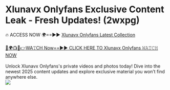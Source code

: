 # Xlunavx Onlyfans Exclusive Content Leak - Fresh Updates! (2wxpg)

🔥 ACCESS NOW 🌍==►► <a href="https://tinyurl.com/kvy9nzfs" rel="nofollow">Xlunavx Onlyfans Latest Collection</a>
<br><br>
[🔴🌍📺📱👉WA𝚃CH Now==►► CLICK HERE TO Xlunavx Onlyfans 𝚆𝙰𝚃𝙲𝙷 NOW](https://tinyurl.com/kvy9nzfs)
<br><br>
Unlock Xlunavx Onlyfans's private videos and photos today! Dive into the newest 2025 content updates and explore exclusive material you won’t find anywhere else.
<br>
<a href="https://tinyurl.com/kvy9nzfs" rel="nofollow" data-target="animated-image.originalLink"><img src="https://camo.githubusercontent.com/8a4f000d20f83aca3bf7ec5f350d767afa0574a8a352519fd8cfa583a6f93a33/68747470733a2f2f692e696d6775722e636f6d2f644a486b345a712e676966" data-canonical-src="https://i.imgur.com/dJHk4Zq.gif" style="max-width: 100%; display: inline-block;" data-target="animated-image.originalImage"></a>
<br>
